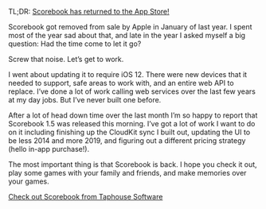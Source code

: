 TL;DR: [Scorebook has returned to the App Store!](https://itunes.apple.com/us/app/scorebook-game-journal/id897584352?ls=1&mt=8)

Scorebook got removed from sale by Apple in January of last year. I spent most of the year sad about that, and late in the year I asked myself a big question: Had the time come to let it go? 

Screw that noise. Let’s get to work.

I went about updating it to require iOS 12. There were new devices that it needed to support, safe areas to work with, and an entire web API to replace. I’ve done a lot of work calling web services over the last few years at my day jobs. But I’ve never built one before.

After a lot of head down time over the last month I’m so happy to report that Scorebook 1.5 was released this morning. I’ve got a lot of work I want to do on it including finishing up the CloudKit sync I built out, updating the UI to be less 2014 and more 2019, and figuring out a different pricing strategy (hello in-app purchase!).

The most important thing is that Scorebook is back. I hope you check it out, play some games with your family and friends, and make memories over your games.

[Check out Scorebook from Taphouse Software](https://taphouse.io/scorebook)
